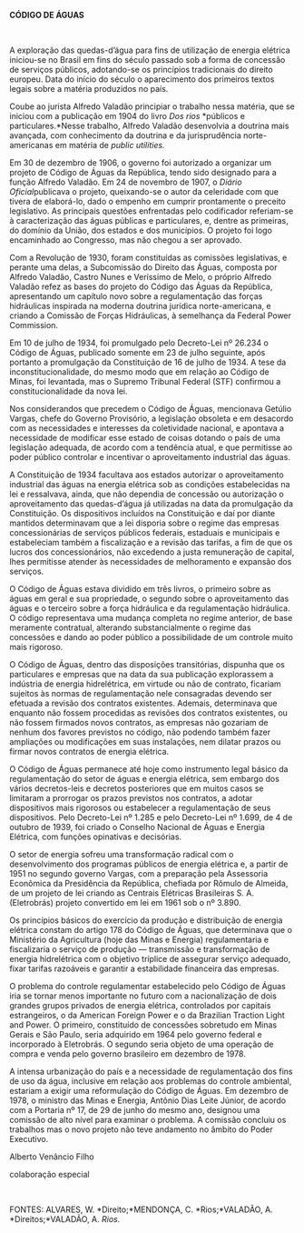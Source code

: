 **CÓDIGO DE ÁGUAS**

 

A exploração das quedas-d’água para fins de utilização de energia
elétrica iniciou-se no Brasil em fins do século passado sob a forma de
concessão de serviços públicos, adotando-se os princípios tradicionais
do direito europeu. Data do início do século o aparecimento dos
primeiros textos legais sobre a matéria produzidos no país.

Coube ao jurista Alfredo Valadão principiar o trabalho nessa matéria,
que se iniciou com a publicação em 1904 do livro *Dos rios* *públicos e
particulares.*Nesse trabalho, Alfredo Valadão desenvolvia a doutrina
mais avançada, com conhecimento da doutrina e da jurisprudência
norte-americanas em matéria de *public utilities.*

Em 30 de dezembro de 1906, o governo foi autorizado a organizar um
projeto de Código de Águas da República, tendo sido designado para a
função Alfredo Valadão. Em 24 de novembro de 1907, o *Diário
Oficial*publicava o projeto, queixando-se o autor da celeridade com que
tivera de elaborá-lo, dado o empenho em cumprir prontamente o preceito
legislativo. As principais questões enfrentadas pelo codificador
referiam-se à caracterização das águas públicas e particulares, e,
dentre as primeiras, do domínio da União, dos estados e dos municípios.
O projeto foi logo encaminhado ao Congresso, mas não chegou a ser
aprovado.

Com a Revolução de 1930, foram constituídas as comissões legislativas, e
perante uma delas, a Subcomissão do Direito das Águas, composta por
Alfredo Valadão, Castro Nunes e Veríssimo de Melo, o próprio Alfredo
Valadão refez as bases do projeto do Código das Águas da República,
apresentando um capítulo novo sobre a regulamentação das forças
hidráulicas inspirada na moderna doutrina jurídica norte-americana, e
criando a Comissão de Forças Hidráulicas, à semelhança da Federal Power
Commission.

Em 10 de julho de 1934, foi promulgado pelo Decreto-Lei nº 26.234 o
Código de Águas, publicado somente em 23 de julho seguinte, após
portanto a promulgação da Constituição de 16 de julho de 1934. A tese da
inconstitucionalidade, do mesmo modo que em relação ao Código de Minas,
foi levantada, mas o Supremo Tribunal Federal (STF) confirmou a
constitucionalidade da nova lei.

Nos considerandos que precedem o Código de Águas, mencionava Getúlio
Vargas, chefe do Governo Provisório, a legislação obsoleta e em
desacordo com as necessidades e interesses da coletividade nacional, e
apontava a necessidade de modificar esse estado de coisas dotando o país
de uma legislação adequada, de acordo com a tendência atual, e que
permitisse ao poder público controlar e incentivar o aproveitamento
industrial das águas.

A Constituição de 1934 facultava aos estados autorizar o aproveitamento
industrial das águas na energia elétrica sob as condições estabelecidas
na lei e ressalvava, ainda, que não dependia de concessão ou autorização
o aproveitamento das quedas-d’água já utilizadas na data da promulgação
da Constituição. Os dispositivos incluídos na Constituição e daí por
diante mantidos determinavam que a lei disporia sobre o regime das
empresas concessionárias de serviços públicos federais, estaduais e
municipais e estabeleciam também a fiscalização e a revisão das tarifas,
a fim de que os lucros dos concessionários, não excedendo a justa
remuneração de capital, lhes permitisse atender às necessidades de
melhoramento e expansão dos serviços.

O Código de Águas estava dividido em três livros, o primeiro sobre as
águas em geral e sua propriedade, o segundo sobre o aproveitamento das
águas e o terceiro sobre a força hidráulica e da regulamentação
hidráulica. O código representava uma mudança completa no regime
anterior, de base meramente contratual, alterando substancialmente o
regime das concessões e dando ao poder público a possibilidade de um
controle muito mais rigoroso.

O Código de Águas, dentro das disposições transitórias, dispunha que os
particulares e empresas que na data da sua publicação explorassem a
indústria de energia hidrelétrica, em virtude ou não de contrato,
ficariam sujeitos às normas de regulamentação nele consagradas devendo
ser efetuada a revisão dos contratos existentes. Ademais, determinava
que enquanto não fossem procedidas as revisões dos contratos existentes,
ou não fossem firmados novos contratos, as empresas não gozariam de
nenhum dos favores previstos no código, não podendo também fazer
ampliações ou modificações em suas instalações, nem dilatar prazos ou
firmar novos contratos de energia elétrica.

O Código de Águas permanece até hoje como instrumento legal básico da
regulamentação do setor de águas e energia elétrica, sem embargo dos
vários decretos-leis e decretos posteriores que em muitos casos se
limitaram a prorrogar os prazos previstos nos contratos, a adotar
dispositivos mais rigorosos ou estabelecer a regulamentação de seus
dispositivos. Pelo Decreto-Lei nº 1.285 e pelo Decreto-Lei nº 1.699, de
4 de outubro de 1939, foi criado o Conselho Nacional de Águas e Energia
Elétrica, com funções opinativas e decisórias.

O setor de energia sofreu uma transformação radical com o
desenvolvimento dos programas públicos de energia elétrica e, a partir
de 1951 no segundo governo Vargas, com a preparação pela Assessoria
Econômica da Presidência da República, chefiada por Rômulo de Almeida,
de um projeto de lei criando as Centrais Elétricas Brasileiras S. A.
(Eletrobrás) projeto convertido em lei em 1961 sob o nº 3.890.

Os princípios básicos do exercício da produção e distribuição de energia
elétrica constam do artigo 178 do Código de Águas, que determinava que o
Ministério da Agricultura (hoje das Minas e Energia) regulamentaria e
fiscalizaria o serviço de produção — transmissão e transformação de
energia hidrelétrica com o objetivo tríplice de assegurar serviço
adequado, fixar tarifas razoáveis e garantir a estabilidade financeira
das empresas.

O problema do controle regulamentar estabelecido pelo Código de Águas
iria se tornar menos importante no futuro com a nacionalização de dois
grandes grupos privados de energia elétrica, controlados por capitais
estrangeiros, o da American Foreign Power e o da Brazilian Traction
Light and Power. O primeiro, constituído de concessões sobretudo em
Minas Gerais e São Paulo, seria adquirido em 1964 pelo governo federal e
incorporado à Eletrobrás. O segundo seria objeto de uma operação de
compra e venda pelo governo brasileiro em dezembro de 1978.

A intensa urbanização do país e a necessidade de regulamentação dos fins
de uso da água, inclusive em relação aos problemas do controle
ambiental, estariam a exigir uma reformulação do Código de Águas. Em
dezembro de 1978, o ministro das Minas e Energia, Antônio Dias Leite
Júnior, de acordo com a Portaria nº 17, de 29 de junho do mesmo ano,
designou uma comissão de alto nível para examinar o problema. A comissão
concluiu os trabalhos mas o novo projeto não teve andamento no âmbito do
Poder Executivo.

Alberto Venâncio Filho

colaboração especial

 

FONTES: ALVARES, W. *Direito;*MENDONÇA, C. *Rios;*VALADÃO, A.
*Direitos;*VALADÃO, A. *Rios.*

 
